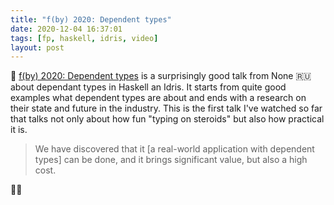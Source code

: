 ```yaml
---
title: "f(by) 2020: Dependent types"
date: 2020-12-04 16:37:01
tags: [fp, haskell, idris, video]
layout: post
---
```


🎥 [f(by) 2020: Dependent types](https://youtu.be/ohG-PRwOorA) is a surprisingly good talk from None 🇷🇺 about dependant types in Haskell an Idris. It starts from quite good examples what dependent types are about and ends with a research on their state and future in the industry. This is the first talk I've watched so far that talks not only about how fun "typing on steroids" but also how practical it is.

> We have discovered that it [a real-world application with dependent types] can be done, and it brings significant value, but also a high cost.

🤷‍♀️
